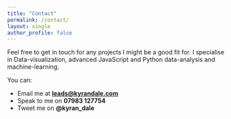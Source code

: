 ```yaml
---
title: "Contact"
permalink: /contact/
layout: single
author_profile: false
---
```


Feel free to get in touch for any projects I might be a good fit for. I specialise in Data-visualization, advanced JavaScript and Python data-analysis and machine-learning. 

You can:

- Email me at **leads@kyrandale.com**
- Speak to me on **07983 127754**
- Tweet me on **@kyran_dale**
